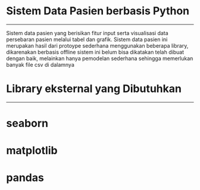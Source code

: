 # Sistem Data Pasien berbasis Python
-----------------------------------------------------------------------------------------------------------------------
Sistem data pasien yang berisikan fitur input serta visualisasi data persebaran pasien melalui tabel dan grafik.
Sistem data pasien ini merupakan hasil dari protoype sederhana menggunakan beberapa library, dikarenakan berbasis offline
sistem ini belum bisa dikatakan telah dibuat dengan baik, melainkan hanya pemodelan sederhana
sehingga memerlukan banyak file csv di dalamnya

# Library eksternal yang Dibutuhkan
-----------------------------------------------------------------------------------------------------------------------
# seaborn
# matplotlib
# pandas
